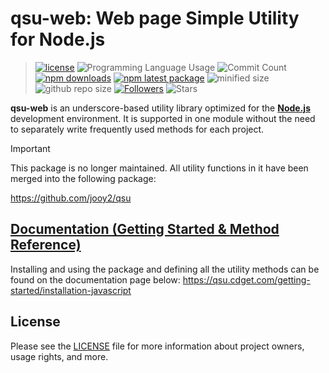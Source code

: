 # qsu-web: Web page Simple Utility for Node.js

> [![license](https://img.shields.io/badge/license-MIT-blue.svg)](https://github.com/jooy2/qsu-web/blob/main/LICENSE) ![Programming Language Usage](https://img.shields.io/github/languages/top/jooy2/qsu-web) ![Commit Count](https://img.shields.io/github/commit-activity/y/jooy2/qsu-web) [![npm downloads](https://img.shields.io/npm/dm/qsu-web.svg)](https://www.npmjs.com/package/qsu-web) [![npm latest package](https://img.shields.io/npm/v/qsu-web/latest.svg)](https://www.npmjs.com/package/qsu-web) ![minified size](https://img.shields.io/bundlephobia/min/qsu-web) ![github repo size](https://img.shields.io/github/repo-size/jooy2/qsu-web) [![Followers](https://img.shields.io/github/followers/jooy2?style=social)](https://github.com/jooy2) ![Stars](https://img.shields.io/github/stars/jooy2/qsu-web?style=social)

**qsu-web** is an underscore-based utility library optimized for the **[Node.js](https://nodejs.org)** development environment. It is supported in one module without the need to separately write frequently used methods for each project.

> [!IMPORTANT]
>
> This package is no longer maintained. All utility functions in it have been merged into the following package:
>
> https://github.com/jooy2/qsu

## [Documentation (Getting Started & Method Reference)](https://qsu.cdget.com/getting-started/installation-javascript)

Installing and using the package and defining all the utility methods can be found on the documentation page below: https://qsu.cdget.com/getting-started/installation-javascript

## License

Please see the [LICENSE](LICENSE) file for more information about project owners, usage rights, and more.
